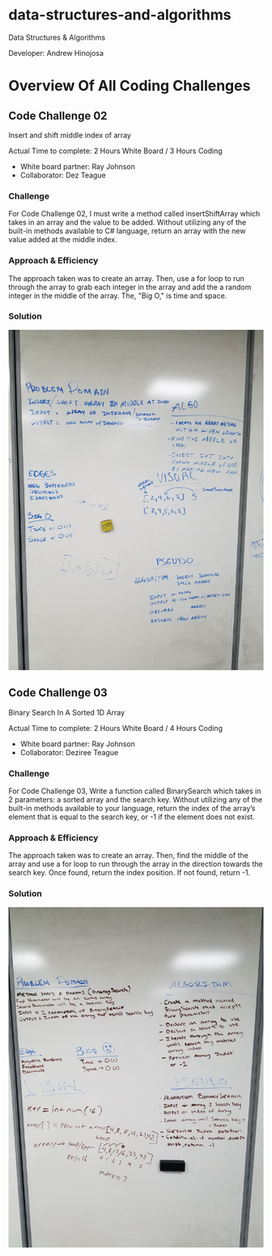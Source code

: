 # data-structures-and-algorithms

Data Structures &amp; Algorithms

Developer: Andrew Hinojosa


# Overview Of All Coding Challenges

## Code Challenge 02

Insert and shift middle index of array

Actual Time to complete: 2 Hours White Board / 3 Hours Coding

- White board partner: Ray Johnson
- Collaborator: Dez Teague

### Challenge
For Code Challenge 02, I must write a method called insertShiftArray which takes in an array and the value to be added. Without utilizing any of the built-in methods available to C# language, return an array with the new value added at the middle index.

### Approach & Efficiency
The approach taken was to create an array. Then, use a for loop to run through the array to grab each integer in the array and add the a random integer in the middle of the array. The, "Big O," is time and space.

### Solution
![White Board 02](https://github.com/drewsview34/data-structures-and-algorithms/blob/master/assets/codeChallengeTwo.jpg)

## Code Challenge 03

Binary Search In A Sorted 1D Array

Actual Time to complete: 2 Hours White Board / 4 Hours Coding

- White board partner: Ray Johnson
- Collaborator: Deziree Teague

### Challenge
For Code Challenge 03, Write a function called BinarySearch which takes in 2 parameters: a sorted array and the search key. Without utilizing any of the built-in methods available to your language, return the index of the array’s element that is equal to the search key, or -1 if the element does not exist.

### Approach & Efficiency
The approach taken was to create an array. Then, find the middle of the array and use a for loop to run through the array in the direction towards the search key. Once found, return the index position. If not found, return -1.

### Solution
![White Board 03](https://github.com/drewsview34/data-structures-and-algorithms/blob/master/assets/codeChallengeThree.jpg)
